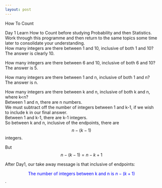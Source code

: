 ```yaml
---
layout: post
---
```


How To Count

Day 1
Learn How to Count before studying Probability and then Statistics.  
Work through this programme and then return to the same topics some time later to consolidate your understanding.  
How many integers are there between 1 and 10, inclusive of both 1 and 10?  
The answer is clearly 10.  

How many integers are there between 6 and 10, inclusive of both 6 and 10?  
The answer is 5.  

How many integers are there between 1 and n, inclusive of both 1 and n?
The answer is n.  

How many integers are there between k and n, inclusive of both k and n, where k\<n?  
Between 1 and n, there are n numbers.  
We must subtract off the number of integers between 1 and k-1, if we wish to include k in our final answer.  
Between 1 and k-1, there are k-1 integers.  
So between k and n, inclusive of the endpoints, there are $$n-(k-1)$$ integers.  

But $$n-(k-1)=n-k+1$$  

After Day1, our take away message is that inclusive of endpoints: 

<span style="color:blue"> $$\text{The number of integers between k and n is  }n-(k+1)$$</span>.

